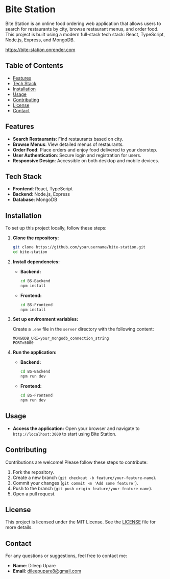 # Bite Station

Bite Station is an online food ordering web application that allows users to search for restaurants by city, browse restaurant menus, and order food. This project is built using a modern full-stack tech stack: React, TypeScript, Node.js, Express, and MongoDB.

https://bite-station.onrender.com



## Table of Contents

- [Features](#features)
- [Tech Stack](#tech-stack)
- [Installation](#installation)
- [Usage](#usage)
- [Contributing](#contributing)
- [License](#license)
- [Contact](#contact)

## Features

- **Search Restaurants**: Find restaurants based on city.
- **Browse Menus**: View detailed menus of restaurants.
- **Order Food**: Place orders and enjoy food delivered to your doorstep.
- **User Authentication**: Secure login and registration for users.
- **Responsive Design**: Accessible on both desktop and mobile devices.

## Tech Stack

- **Frontend**: React, TypeScript
- **Backend**: Node.js, Express
- **Database**: MongoDB

## Installation

To set up this project locally, follow these steps:

1. **Clone the repository:**
    ```sh
    git clone https://github.com/yourusername/bite-station.git
    cd bite-station
    ```

2. **Install dependencies:**

    - **Backend:**
        ```sh
        cd BS-Backend
        npm install
        ```

    - **Frontend:**
        ```sh
        cd BS-Frontend
        npm install
        ```

3. **Set up environment variables:**

    Create a `.env` file in the `server` directory with the following content:
    ```
    MONGODB_URI=your_mongodb_connection_string
    PORT=5000
    ```

4. **Run the application:**

    - **Backend:**
        ```sh
        cd BS-Backend
        npm run dev
        ```

    - **Frontend:**
        ```sh
        cd BS-Frontend
        npm run dev
        ```

## Usage

- **Access the application:**
    Open your browser and navigate to `http://localhost:3000` to start using Bite Station.

## Contributing

Contributions are welcome! Please follow these steps to contribute:

1. Fork the repository.
2. Create a new branch (`git checkout -b feature/your-feature-name`).
3. Commit your changes (`git commit -m 'Add some feature'`).
4. Push to the branch (`git push origin feature/your-feature-name`).
5. Open a pull request.

## License

This project is licensed under the MIT License. See the [LICENSE](LICENSE) file for more details.

## Contact

For any questions or suggestions, feel free to contact me:

- **Name**: Dileep Upare
- **Email**: dileepupare8@gmail.com
